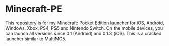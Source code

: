 # Minecraft-PE
This repository is for my Minecraft: Pocket Edition launcher for iOS, Android, Windows, Xbox, PS4, PS5 and Nintendo Switch. On the mobile devices, you can launch all versions since 0.1 (Android) and 0.1.3 (iOS). This is a cracked launcher similar to MultiMC5.
